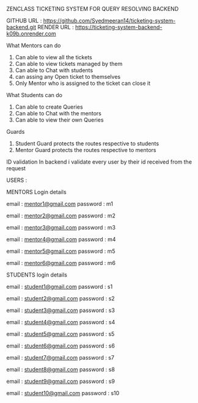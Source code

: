 ZENCLASS TICKETING SYSTEM FOR QUERY RESOLVING BACKEND

GITHUB URL : https://github.com/Syedmeeran14/ticketing-system-backend.git
RENDER URL : https://ticketing-system-backend-k09b.onrender.com

What Mentors can do

1. Can able to view all the tickets
2. Can able to view tickets managed by them
3. Can able to Chat with students
4. can assing any Open ticket to themselves
5. Only Mentor who is assigned to the ticket can close it

What Students can do

1. Can able to create Queries
2. Can able to Chat with the mentors
3. Can able to view their own Queries

Guards
1. Student Guard protects the routes respective to students
2. Mentor Guard protects the routes respective to mentors

ID validation
In backend i validate every user by their id received from the request

USERS : 

MENTORS Login details

email : mentor1@gmail.com
password : m1

email : mentor2@gmail.com
password : m2

email : mentor3@gmail.com
password : m3

email : mentor4@gmail.com
password : m4

email : mentor5@gmail.com
password : m5

email : mentor6@gmail.com
password : m6

STUDENTS login details

email : student1@gmail.com
password : s1

email : student2@gmail.com
password : s2

email : student3@gmail.com
password : s3

email : student4@gmail.com
password : s4

email : student5@gmail.com
password : s5

email : student6@gmail.com
password : s6

email : student7@gmail.com
password : s7

email : student8@gmail.com
password : s8

email : student9@gmail.com
password : s9

email : student10@gmail.com
password : s10
